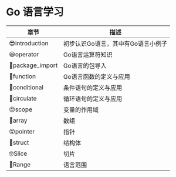 # Go 语言学习


| **章节**        | **描述**                           |
| --------------- | ---------------------------------- |
| 😎introduction   | 初步认识Go语言，其中有Go语言小例子 |
| 😃operator       | Go语言运算符知识                   |
| 🥰package_import | Go语言的包导入                     |
| 🤗function       | Go语言函数的定义与应用             |
| 🫥conditional    | 条件语句的定义与应用               |
| 🤩circulate      | 循环语句的定义与应用               |
| 😕scope          | 变量的作用域                       |
| 🤨array          | 数组                               |
| 😵pointer        | 指针                               |
| 🥸struct         | 结构体                             |
| 🤓Slice          | 切片                               |
| 🫤Range          | 语言范围                           |